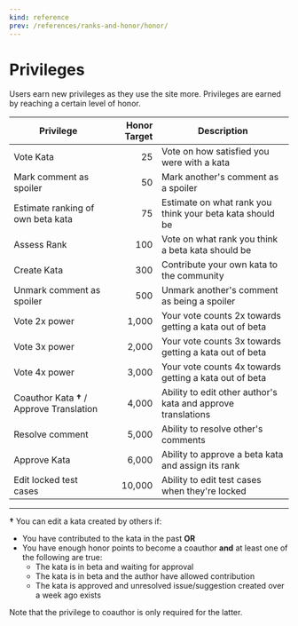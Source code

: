```yaml
---
kind: reference
prev: /references/ranks-and-honor/honor/
---
```


# Privileges

Users earn new privileges as they use the site more. Privileges are earned by reaching a certain level of honor. 


| Privilege                          | Honor Target | Description                                     |
|------------------------------------|-------------:|-------------------------------------------------|
|Vote Kata                           | 25           | Vote on how satisfied you were with a kata|
|Mark comment as spoiler             | 50           | Mark another's comment as a spoiler |
|Estimate ranking of own beta kata   | 75           | Estimate on what rank you think your beta kata should be|
|Assess Rank	                     | 100          | Vote on what rank you think a beta kata should be|
|Create Kata       	             | 300          | Contribute your own kata to the community|
|Unmark comment as spoiler 	     | 500          | Unmark another's comment as being a spoiler|
|Vote 2x power	                     | 1,000        | Your vote counts 2x towards getting a kata out of beta|
|Vote 3x power	                     | 2,000        | Your vote counts 3x towards getting a kata out of beta|
|Vote 4x power	                     | 3,000        | Your vote counts 4x towards getting a kata out of beta|
|Coauthor Kata **†** / Approve Translation | 4,000        | Ability to edit other author's kata and approve translations|
|Resolve comment	             | 5,000        | Ability to resolve other's comments |
|Approve Kata    	             | 6,000        | Ability to approve a beta kata and assign its rank|
|Edit locked test cases              | 10,000       | Ability to edit test cases when they're locked

---

**†** You can edit a kata created by others if:
* You have contributed to the kata in the past **OR**
* You have enough honor points to become a coauthor **and** at least one of the following are true:
  * The kata is in beta and waiting for approval
  * The kata is in beta and the author have allowed contribution
  * The kata is approved and unresolved issue/suggestion created over a week ago exists

Note that the privilege to coauthor is only required for the latter.